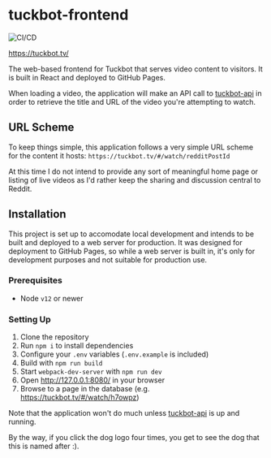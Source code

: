 # tuckbot-frontend

![CI/CD](https://github.com/kyleratti/tuckbot-frontend/workflows/CI/CD/badge.svg)

https://tuckbot.tv/

The web-based frontend for Tuckbot that serves video content to visitors. It is built in React and deployed to GitHub Pages.

When loading a video, the application will make an API call to [tuckbot-api](https://github.com/kyleratti/tuckbot-api) in order to retrieve the title and URL of the video you're attempting to watch.

## URL Scheme

To keep things simple, this application follows a very simple URL scheme for the content it hosts: `https://tuckbot.tv/#/watch/redditPostId`

At this time I do not intend to provide any sort of meaningful home page or listing of live videos as I'd rather keep the sharing and discussion central to Reddit.

## Installation

This project is set up to accomodate local development and intends to be built and deployed to a web server for production. It was designed for deployment to GitHub Pages, so while a web server is built in, it's only for development purposes and not suitable for production use.

### Prerequisites

- Node `v12` or newer

### Setting Up

1. Clone the repository
2. Run `npm i` to install dependencies
3. Configure your `.env` variables (`.env.example` is included)
4. Build with `npm run build`
5. Start `webpack-dev-server` with `npm run dev`
6. Open http://127.0.0.1:8080/ in your browser
7. Browse to a page in the database (e.g. https://tuckbot.tv/#/watch/h7owpz)

Note that the application won't do much unless [tuckbot-api](https://github.com/kyleratti/tuckbot-api) is up and running.

By the way, if you click the dog logo four times, you get to see the dog that this is named after :).
